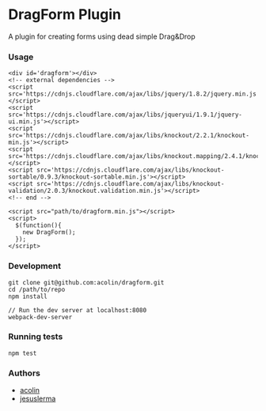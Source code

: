 # DragForm Plugin

A plugin for creating forms using dead simple Drag&Drop

### Usage

```
<div id='dragform'></div>
<!-- external dependencies -->
<script src='https://cdnjs.cloudflare.com/ajax/libs/jquery/1.8.2/jquery.min.js'></script>
<script src='https://cdnjs.cloudflare.com/ajax/libs/jqueryui/1.9.1/jquery-ui.min.js'></script>
<script src='https://cdnjs.cloudflare.com/ajax/libs/knockout/2.2.1/knockout-min.js'></script>
<script src='https://cdnjs.cloudflare.com/ajax/libs/knockout.mapping/2.4.1/knockout.mapping.min.js'></script>
<script src='https://cdnjs.cloudflare.com/ajax/libs/knockout-sortable/0.9.3/knockout-sortable.min.js'></script>
<script src='https://cdnjs.cloudflare.com/ajax/libs/knockout-validation/2.0.3/knockout.validation.min.js'></script>
<!-- end -->

<script src="path/to/dragform.min.js"></script>
<script>
  $(function(){
    new DragForm();
  });
</script>
```

### Development

```
git clone git@github.com:acolin/dragform.git
cd /path/to/repo
npm install

// Run the dev server at localhost:8080
webpack-dev-server
```

### Running tests

```
npm test

```

### Authors
* [acolin](https://github.com/acolin)
* [jesuslerma](https://github.com/jesuslerma)
